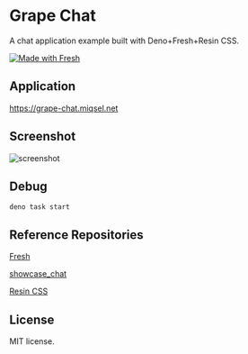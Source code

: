 # Grape Chat

A chat application example built with Deno+Fresh+Resin CSS.

[![Made with Fresh](https://fresh.deno.dev/fresh-badge.svg)](https://fresh.deno.dev)

## Application

https://grape-chat.miqsel.net

## Screenshot

![screenshot](https://i.gyazo.com/de31498fd81585d4c9699f64bffb1687.png)

## Debug

```
deno task start
```

## Reference Repositories

[Fresh](https://github.com/denoland/fresh)

[showcase_chat](https://github.com/denoland/showcase_chat)

[Resin CSS](https://github.com/yahiro07/resin)

## License

MIT license.
